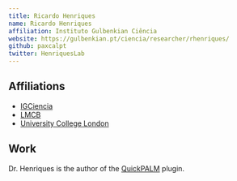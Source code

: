 ```yaml
---
title: Ricardo Henriques
name: Ricardo Henriques
affiliation: Instituto Gulbenkian Ciência
website: https://gulbenkian.pt/ciencia/researcher/rhenriques/
github: paxcalpt
twitter: HenriquesLab
---
```


## Affiliations

- [IGCiencia](https://gulbenkian.pt/ciencia/researcher/rhenriques/)
- [LMCB](https://www.ucl.ac.uk/lmcb/)
- [University College London](https://www.ucl.ac.uk/lmcb/users/ricardo-henriques)

## Work

Dr. Henriques is the author of the [QuickPALM](https://imagej.github.io/plugins/quickpalm) plugin.
